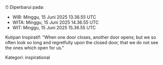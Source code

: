 ⏰ Diperbarui pada:
- WIB: Minggu, 15 Juni 2025 13.36.55 UTC
- WITA: Minggu, 15 Juni 2025 14.36.55 UTC
- WIT: Minggu, 15 Juni 2025 15.36.55 UTC

Kutipan Inspiratif:
"When one door closes, another door opens; but we so often look so long and regretfully upon the closed door, that we do not see the ones which open for us."


Kategori: inspirational

